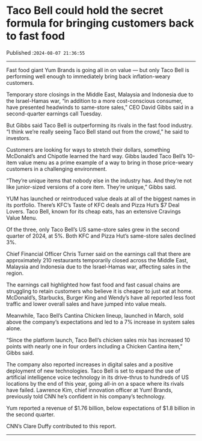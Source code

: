 # Taco Bell could hold the secret formula for bringing customers back to fast food

Published :`2024-08-07 21:36:55`

---

Fast food giant Yum Brands is going all in on value — but only Taco Bell is performing well enough to immediately bring back inflation-weary customers.

Temporary store closings in the Middle East, Malaysia and Indonesia due to the Israel-Hamas war, “in addition to a more cost-conscious consumer, have presented headwinds to same-store sales,” CEO David Gibbs said in a second-quarter earnings call Tuesday.

But Gibbs said Taco Bell is outperforming its rivals in the fast food industry. “I think we’re really seeing Taco Bell stand out from the crowd,” he said to investors.

Customers are looking for ways to stretch their dollars, something McDonald’s and Chipotle learned the hard way. Gibbs lauded Taco Bell’s 10-item value menu as a prime example of a way to bring in those price-weary customers in a challenging environment.

“They’re unique items that nobody else in the industry has. And they’re not like junior-sized versions of a core item. They’re unique,” Gibbs said.

YUM has launched or reintroduced value deals at all of the biggest names in its portfolio. There’s KFC’s Taste of KFC deals and Pizza Hut’s $7 Deal Lovers. Taco Bell, known for its cheap eats, has an extensive Cravings Value Menu.

Of the three, only Taco Bell’s US same-store sales grew in the second quarter of 2024, at 5%. Both KFC and Pizza Hut’s same-store sales declined 3%.

Chief Financial Officer Chris Turner said on the earnings call that there are approximately 210 restaurants temporarily closed across the Middle East, Malaysia and Indonesia due to the Israel-Hamas war, affecting sales in the region.

The earnings call highlighted how fast food and fast casual chains are struggling to retain customers who believe it is cheaper to just eat at home. McDonald’s, Starbucks, Burger King and Wendy’s have all reported less foot traffic and lower overall sales and have jumped into value meals.

Meanwhile, Taco Bell’s Cantina Chicken lineup, launched in March, sold above the company’s expectations and led to a 7% increase in system sales alone.

“Since the platform launch, Taco Bell’s chicken sales mix has increased 10 points with nearly one in four orders including a Chicken Cantina item,” Gibbs said.

The company also reported increases in digital sales and a positive deployment of new technologies. Taco Bell is set to expand the use of artificial intelligence voice technology in its drive-thrus to hundreds of US locations by the end of this year, going all-in on a space where its rivals have failed. Lawrence Kim, chief innovation officer at Yum! Brands, previously told CNN he’s confident in his company’s technology.

Yum reported a revenue of $1.76 billion, below expectations of $1.8 billion in the second quarter.

CNN’s Clare Duffy contributed to this report.

---

